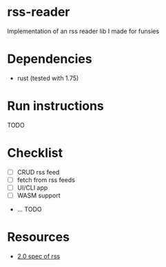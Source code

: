 # rss-reader
Implementation of an rss reader lib I made for funsies

# Dependencies

- rust (tested with 1.75)

# Run instructions

TODO

# Checklist

- [ ] CRUD rss feed
- [ ] fetch from rss feeds
- [ ] UI/CLI app
- [ ] WASM support
- ... TODO

# Resources

- [2.0 spec of rss](https://www.rssboard.org/rss-specification)

